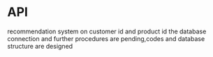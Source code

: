 # API
recommendation system on customer id and product id
the database connection and further procedures are pending,codes and database structure are designed 
